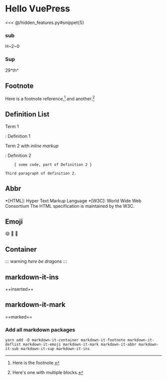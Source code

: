 # Hello VuePress

<<< @/hidden_features.py#snippet{5}

### sub
H~2~0

### Sup
29^th^

## Footnote

Here is a footnote reference,[^1] and another.[^longnote]

[^1]: Here is the footnote.

[^longnote]: Here's one with multiple blocks.

## Definition List

Term 1

:   Definition 1

Term 2 with *inline markup*

:   Definition 2

        { some code, part of Definition 2 }

    Third paragraph of definition 2.

## Abbr

*[HTML]: Hyper Text Markup Language
*[W3C]:  World Wide Web Consortium
The HTML specification
is maintained by the W3C.

## Emoji

:smile: :tada: :100:


## Container

::: warning
*here be dragons*
:::

## markdown-it-ins

++inserted++

## markdown-it-mark

==marked==


### Add all markdown packages

```
yarn add -D markdown-it-container markdown-it-footnote markdown-it-deflist markdown-it-emoji markdown-it-mark markdown-it-abbr markdown-it-sub markdown-it-sup markdown-it-ins
```